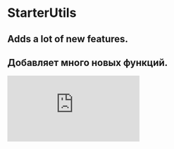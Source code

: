 # StarterUtils
## Adds a lot of new features.
## Добавляет много новых функций.
![Click here to go to the config in English.](https://github.com/KoT0XleB/StarterUtils/blob/main/ConfigEng.md)
